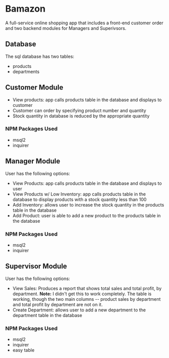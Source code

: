 # Bamazon
A full-service online shopping app that includes a front-end customer order and two backend modules for Managers and Superivsors.

## Database
The sql database has two tables:
- products
- departments

## Customer Module
- View products: app calls products table in the database and displays to customer
- Customer can order by specifying product number and quantity
- Stock quantity in database is reduced by the appropriate quantity

### NPM Packages Used
- msql2
- inquirer

## Manager Module
User has the following options:
- View Products: app calls products table in the database and displays to user
- View Products w/ Low Inventory: app calls products table in the database to display products with a stock quantity less than 100
- Add Inventory: allows user to increase the stock quantity in the products table in the database
- Add Product: user is able to add a new product to the products table in the database

### NPM Packages Used
- msql2
- inquirer

## Supervisor Module
User has the following options:
- View Sales: Produces a report that shows total sales and total profit, by department. **Note:** I didn't get this to work completely. The table is working, though the two main columns -- product sales by department and total profit by department are not on it.
- Create Department: allows user to add a new department to the department table in the database

### NPM Packages Used
- msql2
- inquirer
- easy table